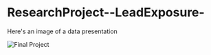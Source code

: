 # ResearchProject--LeadExposure-

Here's an image of a data presentation

![Final Project](https://user-images.githubusercontent.com/83092146/227645269-54034e83-0a4b-4571-9965-e7868c2faf6a.png)
